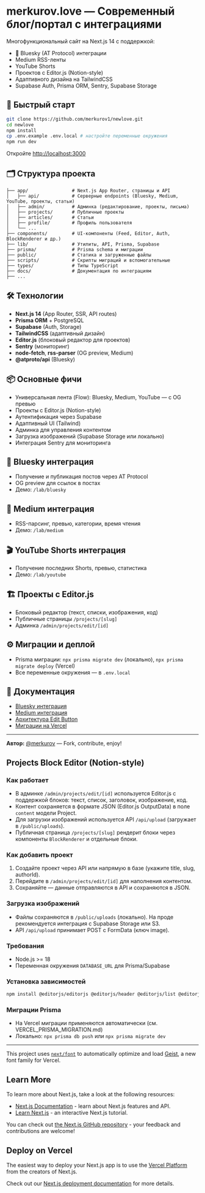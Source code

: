 
# merkurov.love — Современный блог/портал с интеграциями

Многофункциональный сайт на Next.js 14 с поддержкой:
- 🦋 Bluesky (AT Protocol) интеграции
- Medium RSS-ленты
- YouTube Shorts
- Проектов с Editor.js (Notion-style)
- Адаптивного дизайна на TailwindCSS
- Supabase Auth, Prisma ORM, Sentry, Supabase Storage

## 🚀 Быстрый старт

```bash
git clone https://github.com/merkurov1/newlove.git
cd newlove
npm install
cp .env.example .env.local # настройте переменные окружения
npm run dev
```

Откройте [http://localhost:3000](http://localhost:3000)

## 🗂️ Структура проекта

```
├── app/                # Next.js App Router, страницы и API
│   ├── api/            # Серверные endpoints (Bluesky, Medium, YouTube, проекты, статьи)
│   ├── admin/          # Админка (редактирование, проекты, письма)
│   ├── projects/       # Публичные проекты
│   ├── articles/       # Статьи
│   ├── profile/        # Профиль пользователя
│   └── ...
├── components/         # UI-компоненты (Feed, Editor, Auth, BlockRenderer и др.)
├── lib/                # Утилиты, API, Prisma, Supabase
├── prisma/             # Prisma schema и миграции
├── public/             # Статика и загруженные файлы
├── scripts/            # Скрипты миграций и вспомогательные
├── types/              # Типы TypeScript
├── docs/               # Документация по интеграциям
├── ...
```

## 🛠️ Технологии

- **Next.js 14** (App Router, SSR, API routes)
- **Prisma ORM** + PostgreSQL
- **Supabase** (Auth, Storage)
- **TailwindCSS** (адаптивный дизайн)
- **Editor.js** (блоковый редактор для проектов)
- **Sentry** (мониторинг)
- **node-fetch**, **rss-parser** (OG preview, Medium)
- **@atproto/api** (Bluesky)

## 📦 Основные фичи

- Универсальная лента (Flow): Bluesky, Medium, YouTube — с OG превью
- Проекты с Editor.js (Notion-style)
- Аутентификация через Supabase
- Адаптивный UI (Tailwind)
- Админка для управления контентом
- Загрузка изображений (Supabase Storage или локально)
- Интеграция Sentry для мониторинга

## 🦋 Bluesky интеграция
- Получение и публикация постов через AT Protocol
- OG preview для ссылок в постах
- Демо: `/lab/bluesky`

## 📝 Medium интеграция
- RSS-парсинг, превью, категории, время чтения
- Демо: `/lab/medium`

## 🎬 YouTube Shorts интеграция
- Получение последних Shorts, превью, статистика
- Демо: `/lab/youtube`

## 🏗️ Проекты с Editor.js
- Блоковый редактор (текст, списки, изображения, код)
- Публичные страницы `/projects/[slug]`
- Админка `/admin/projects/edit/[id]`

## ⚙️ Миграции и деплой
- Prisma миграции: `npx prisma migrate dev` (локально), `npx prisma migrate deploy` (Vercel)
- Все переменные окружения — в `.env.local`

## 📄 Документация
- [Bluesky интеграция](docs/BLUESKY-INTEGRATION-COMPLETE.md)
- [Medium интеграция](docs/MEDIUM-INTEGRATION-COMPLETE.md)
- [Архитектура Edit Button](docs/EDIT-BUTTON-ARCHITECTURE.md)
- [Миграции на Vercel](VERCEL_PRISMA_MIGRATION.md)

---

**Автор:** [@merkurov](https://merkurov.love) — Fork, contribute, enjoy!



## Projects Block Editor (Notion-style)

### Как работает
- В админке `/admin/projects/edit/[id]` используется Editor.js с поддержкой блоков: текст, список, заголовок, изображение, код.
- Контент сохраняется в формате JSON (Editor.js OutputData) в поле `content` модели Project.
- Для загрузки изображений используется API `/api/upload` (загружает в `/public/uploads`).
- Публичная страница `/projects/[slug]` рендерит блоки через компоненты `BlockRenderer` и отдельные блоки.

### Как добавить проект
1. Создайте проект через API или напрямую в базе (укажите title, slug, authorId).
2. Перейдите в `/admin/projects/edit/[id]` для наполнения контентом.
3. Сохраняйте — данные отправляются в API и сохраняются в JSON.

### Загрузка изображений
- Файлы сохраняются в `/public/uploads` (локально). На проде рекомендуется интеграция с Supabase Storage или S3.
- API `/api/upload` принимает POST с FormData (ключ image).

### Требования
- Node.js >= 18
- Переменная окружения `DATABASE_URL` для Prisma/Supabase

### Установка зависимостей
```bash
npm install @editorjs/editorjs @editorjs/header @editorjs/list @editorjs/image @editorjs/code
```

### Миграции Prisma
- На Vercel миграции применяются автоматически (см. VERCEL_PRISMA_MIGRATION.md)
- Локально: `npx prisma db push` или `npx prisma migrate dev`

---


This project uses [`next/font`](https://nextjs.org/docs/app/building-your-application/optimizing/fonts) to automatically optimize and load [Geist](https://vercel.com/font), a new font family for Vercel.

## Learn More

To learn more about Next.js, take a look at the following resources:

- [Next.js Documentation](https://nextjs.org/docs) - learn about Next.js features and API.
- [Learn Next.js](https://nextjs.org/learn) - an interactive Next.js tutorial.

You can check out [the Next.js GitHub repository](https://github.com/vercel/next.js) - your feedback and contributions are welcome!



## Deploy on Vercel

The easiest way to deploy your Next.js app is to use the [Vercel Platform](https://vercel.com/new?utm_medium=default-template&filter=next.js&utm_source=create-next-app&utm_campaign=create-next-app-readme) from the creators of Next.js.


Check out our [Next.js deployment documentation](https://nextjs.org/docs/app/building-your-application/deploying) for more details.

